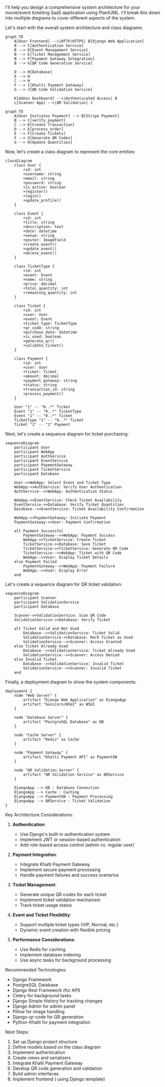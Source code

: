 I'll help you design a comprehensive system architecture for your movie/event ticketing SaaS application using PlantUML. I'll break this down into multiple diagrams to cover different aspects of the system.



Let's start with the overall system architecture and class diagrams:

```mermaid
graph TD
    A[User Frontend] -->|HTTP/HTTPS| B[Django Web Application]
    B --> C[Authentication Service]
    B --> D[Event Management Service]
    B --> E[Ticket Management Service]
    B --> F[Payment Gateway Integration]
    B --> G[QR Code Generation Service]
    
    D --> H[Database]
    E --> H
    C --> H
    F --> I[Khalti Payment Gateway]
    G --> J[QR Code Validation Service]
    
    K[Admin Dashboard] -->|Authenticated Access| B
    L[Scanner App] -->|QR Validation| J

```
```mermaid
graph TD
    A[User Initiates Payment] --> B[Stripe Payment]
    B --> C[verify_payment]
    C --> D[Create Transaction]
    D --> E[process_order]
    E --> F[Create Tickets]
    F --> G[Generate QR Codes]
    G --> H[Update Quantities]
```

Now, let's create a class diagram to represent the core entities:

```mermaid
classDiagram
    class User {
        +id: int
        +username: string
        +email: string
        +password: string
        +is_active: boolean
        +register()
        +login()
        +update_profile()
    }
    
    class Event {
        +id: int
        +title: string
        +description: text
        +date: datetime
        +venue: string
        +poster: ImageField
        +create_event()
        +update_event()
        +delete_event()
    }
    
    class TicketType {
        +id: int
        +event: Event
        +name: string
        +price: decimal
        +total_quantity: int
        +remaining_quantity: int
    }
    
    class Ticket {
        +id: int
        +user: User
        +event: Event
        +ticket_type: TicketType
        +qr_code: string
        +purchase_date: datetime
        +is_used: boolean
        +generate_qr()
        +validate_ticket()
    }
    
    class Payment {
        +id: int
        +user: User
        +ticket: Ticket
        +amount: decimal
        +payment_gateway: string
        +status: string
        +transaction_id: string
        +process_payment()
    }
    
    User "1" -- "0..*" Ticket
    Event "1" -- "0..*" TicketType
    Event "1" -- "0..*" Ticket
    TicketType "1" -- "0..*" Ticket
    Ticket "1" -- "1" Payment

```

Next, let's create a sequence diagram for ticket purchasing:

```mermaid
sequenceDiagram
    participant User
    participant WebApp
    participant AuthService
    participant EventService
    participant PaymentGateway
    participant TicketService
    participant Database

    User->>WebApp: Select Event and Ticket Type
    WebApp->>AuthService: Verify User Authentication
    AuthService-->>WebApp: Authentication Status
    
    WebApp->>EventService: Check Ticket Availability
    EventService->>Database: Verify Ticket Quantities
    Database-->>EventService: Ticket Availability Confirmation
    
    WebApp->>PaymentGateway: Initiate Payment
    PaymentGateway->>User: Payment Confirmation
    
    alt Payment Successful
        PaymentGateway-->>WebApp: Payment Success
        WebApp->>TicketService: Create Ticket
        TicketService->>Database: Save Ticket
        TicketService->>TicketService: Generate QR Code
        TicketService-->>WebApp: Ticket with QR Code
        WebApp-->>User: Display Ticket Details
    else Payment Failed
        PaymentGateway-->>WebApp: Payment Failure
        WebApp-->>User: Display Error
    end

```

Let's create a sequence diagram for QR ticket validation:

```mermaid
sequenceDiagram
    participant Scanner
    participant ValidationService
    participant Database
    
    Scanner->>ValidationService: Scan QR Code
    ValidationService->>Database: Verify Ticket
    
    alt Ticket Valid and Not Used
        Database-->>ValidationService: Ticket Valid
        ValidationService->>Database: Mark Ticket as Used
        ValidationService-->>Scanner: Access Granted
    else Ticket Already Used
        Database-->>ValidationService: Ticket Already Used
        ValidationService-->>Scanner: Access Denied
    else Invalid Ticket
        Database-->>ValidationService: Invalid Ticket
        ValidationService-->>Scanner: Invalid Ticket
    end

```

Finally, a deployment diagram to show the system components:

```mermaid
deployment {
    node "Web Server" {
        artifact "Django Web Application" as DjangoApp
        artifact "Gunicorn/WSGI" as WSGI
    }
    
    node "Database Server" {
        artifact "PostgreSQL Database" as DB
    }
    
    node "Cache Server" {
        artifact "Redis" as Cache
    }
    
    node "Payment Gateway" {
        artifact "Khalti Payment API" as PaymentGW
    }
    
    node "QR Validation Server" {
        artifact "QR Validation Service" as QRService
    }
    
    DjangoApp --> DB : Database Connection
    DjangoApp --> Cache : Caching
    DjangoApp --> PaymentGW : Payment Processing
    DjangoApp --> QRService : Ticket Validation
}

```

Key Architecture Considerations:
1. **Authentication**: 
   - Use Django's built-in authentication system
   - Implement JWT or session-based authentication
   - Add role-based access control (admin vs. regular user)

2. **Payment Integration**:
   - Integrate Khalti Payment Gateway
   - Implement secure payment processing
   - Handle payment failures and success scenarios

3. **Ticket Management**:
   - Generate unique QR codes for each ticket
   - Implement ticket validation mechanism
   - Track ticket usage status

4. **Event and Ticket Flexibility**:
   - Support multiple ticket types (VIP, Normal, etc.)
   - Dynamic event creation with flexible pricing

5. **Performance Considerations**:
   - Use Redis for caching
   - Implement database indexing
   - Use async tasks for background processing

Recommended Technologies:
- Django Framework
- PostgreSQL Database
- Django Rest Framework (for API)
- Celery for background tasks
- Django Simple History for tracking changes
- Django Admin for admin panel
- Pillow for image handling
- Django-qr-code for QR generation
- Python-Khalti for payment integration

Next Steps:
1. Set up Django project structure
2. Define models based on the class diagram
3. Implement authentication
4. Create views and serializers
5. Integrate Khalti Payment Gateway
6. Develop QR code generation and validation
7. Build admin interfaces
8. Implement frontend ( using Django template)
